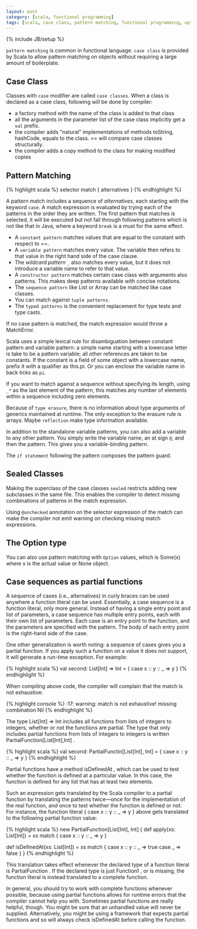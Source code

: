 ```yaml
---
layout: post
category: [scala, functional programming]
tags: [scala, case class, pattern matching, functional programming, option]
---
```

{% include JB/setup %}

`pattern matching` is common in functional language. `case class` is provided by Scala to allow pattern matching on objects 
without requiring a large amount of boilerplate.

## Case Class

Classes with `case` modifier are called `case classes`. When a class is declared as a case class, following will be done 
by compiler:

-   a factory method with the name of the class is added to that class
-   all the arguments in the parameter list of the case class implicitly get a `val` prefix.
-   the compiler adds "natural" implementations of methods toString, hashCode, equals to the class. == will compare case 
classes structurally.
-   the compiler adds a copy method to the class for making modified copies

<!-- more -->

## Pattern Matching

{% highlight scala %}
selector match { alternatives }
{% endhighlight %}

A pattern match includes a sequence of _alternatives_, each starting with the keyword `case`. A match expression is evaluated 
by trying each of the patterns in the order they are written. The first pattern that matches is selected, it will be 
executed but not fall through following patterns which is not like that in Java, where a keyword `break` is a must for the 
same effect.

-   A `constant pattern` matches values that are equal to the constant with respect to ==.
-   A `variable pattern` matches every value. The variable then refers to that value in the right hand side of the case clause.
-   The _wildcard pattern_ `_` also matches every value, but it does not introduce a variable name to refer to that value.
-   A `constructor pattern` matches certain case class with arguments also patterns. This makes deep patterns available with concise notations.
-   The `sequence pattern` like List or Array can be matched like case classes.
-   You can match against `tuple patterns`.
-   The `typed patterns` is the convenient replacement for type tests and type casts.

If no case pattern is matched, the match expression would throw a MatchError.

Scala uses a simple lexical rule for disambiguation between constant pattern and variable pattern: a simple name starting with a lowercase letter is take to 
be a pattern variable; all other references are taken to be constants. If the constant is a field of some object with a 
lowercase name, prefix it with a qualifier as this.pi. Or you can enclose the variable name in back ticks as `pi`.

If you want to match against a sequence without specifying its length, using `_*` as the last element of the pattern, this matches any 
number of elements within a sequence including zero elements.

Because of `type erasure`, there is no information about type arguments of generics maintained at runtime. The only exception to 
the erasure rule is arrays. Maybe `reflection` make type information available.

In addition to the standalone variable patterns, you can also add a variable to any other pattern. You simply write the 
variable name, an at sign `@`, and then the pattern. This gives you a variable-binding pattern.

The `if statement` following the pattern composes the pattern guard.

## Sealed Classes

Making the superclass of the case classes `sealed` restricts adding new subclasses in the same file. This enables the 
compiler to detect missing combinations of patterns in the match expression.

Using `@unchecked` annotation on the selector expression of the match can make the compiler not emit warning on checking 
missing match expressions.

## The Option type

You can also use pattern matching with `Option` values, which is Some(x) where x is the actual value or None object.

## Case sequences as partial functions

A sequence of cases (i.e., alternatives) in curly braces can be used anywhere a function literal can be used. Essentially, a case sequence is a function
literal, only more general. Instead of having a single entry point and list of parameters, a case sequence has multiple entry points, each with their
own list of parameters. Each case is an entry point to the function, and the parameters are specified with the pattern. The body of each entry point is the
right-hand side of the case.

One other generalization is worth noting: a sequence of cases gives you a partial function. If you apply such a function on a value it does not support,
it will generate a run-time exception. For example:

{% highlight scala %}
val second: List[Int] => Int = {
  case x :: y :: _ => y
}
{% endhighlight %}

When compiling above code, the compiler will complain that the match is not exhaustive:

{% highlight console %}
<console>:17: warning: match is not exhaustive!
missing combination    Nil
{% endhighlight %}

The type List[Int] => Int includes all functions from lists of integers to integers, whether or not the functions are partial. The type that
only includes partial functions from lists of integers to integers is written PartialFunction[List[Int],Int] .

{% highlight scala %}
val second: PartialFunctin[List[Int], Int] = {
  case x :: y :: _ => y
}
{% endhighlight %}

Partial functions have a method isDefinedAt , which can be used to test whether the function is defined at a particular value. In this case, the function
is defined for any list that has at least two elements.

Such an expression gets translated by the Scala compiler to a partial function by translating the patterns twice—once for the implementation of the real function, and once to
test whether the function is defined or not. For instance, the function literal { case x :: y :: _ => y } above gets translated to the following partial
function value:

{% highlight scala %}
new PartialFunction[List[Int], Int] {
  def apply(xs: List[Int]) = xs match {
    case x :: y :: _ => y
  }
  
  def isDefinedAt(xs: List[Int]) = xs match {
    case x :: y :: _ => true
    case _ => false
  }
}
{% endhighlight %}

This translation takes effect whenever the declared type of a function literal is PartialFunction . If the declared type is just Function1 , or is missing,
the function literal is instead translated to a complete function.

In general, you should try to work with complete functions whenever possible, because using partial functions allows for runtime errors that the
compiler cannot help you with. Sometimes partial functions are really helpful, though. You might be sure that an unhandled value will never be supplied. Alternatively, you might be using a framework that expects partial
functions and so will always check isDefinedAt before calling the function.
